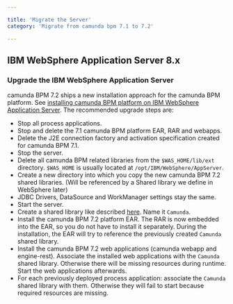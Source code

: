 ```yaml
---

title: 'Migrate the Server'
category: 'Migrate from camunda bpm 7.1 to 7.2'

---
```


## IBM WebSphere Application Server 8.x

### Upgrade the IBM WebSphere Application Server

camunda BPM 7.2 ships a new installation approach for the camunda BPM platform. See [installing camunda BPM platform on IBM WebSphere Application Server](ref:/guides/installation-guide/was/).
The recommended upgrade steps are:

* Stop all process applications.
* Stop and delete the 7.1 camunda BPM platform EAR, RAR and webapps.
* Delete the J2E connection factory and activation specification created for camunda BPM 7.1.
* Stop the server.
* Delete all camunda BPM related libraries from the `$WAS_HOME/lib/ext` directory. `$WAS_HOME` is usually located at `/opt/IBM/WebSphere/AppServer`.
* Create a new directory into which you copy the new camunda BPM 7.2 shared libraries. (Will be referenced by a Shared library we define in WebSphere later)
* JDBC Drivers, DataSource and WorkManager settings stay the same.
* Start the server.
* Create a shared library like described [here](ref:/guides/installation-guide/was/#bpm-platform-install-the-camunda-bpm-platform-shared-libraries). Name it `Camunda`.
* Install the camunda BPM 7.2 platform EAR. The RAR is now embedded into the EAR, so you do not have to install it separately. During the installation, the EAR will try to reference the previously
created `Camunda` shared library.
* Install the camunda BPM 7.2 web applications (camunda webapp and engine-rest). Associate the installed web applications with the `Camunda` shared library. Otherwise there will be missing resources during runtime. Start the web applications afterwards.
* For each previously deployed process application: associate the `Camunda` shared library with them. Otherwise they will fail to start because required resources are missing.

